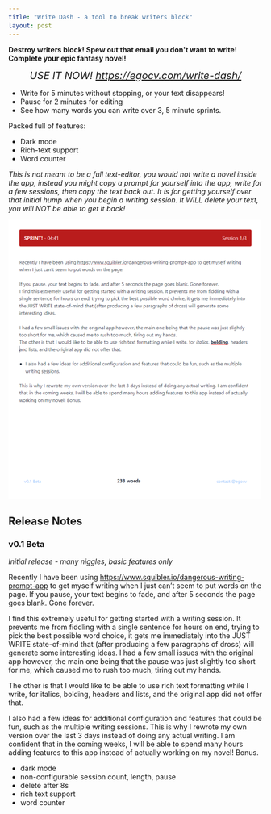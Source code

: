 ```yaml
---
title: "Write Dash - a tool to break writers block"
layout: post
---
```


**Destroy writers block! Spew out that email you don't want to write! Complete your epic fantasy novel!**

*<center style="font-size: 20px">USE IT NOW! <a href="https://egocv.com/write-dash/">https://egocv.com/write-dash/</a></center>*

- Write for 5 minutes without stopping, or your text disappears!
- Pause for 2 minutes for editing
- See how many words you can write over 3, 5 minute sprints.

Packed full of features:
- Dark mode
- Rich-text support
- Word counter

*This is not meant to be a full text-editor, you would not write a novel inside the app, instead you might copy a prompt for yourself into the app, write for a few sessions, then copy the text back out. It is for getting yourself over that initial hump when you begin a writing session. It WILL delete your text, you will NOT be able to get it back!*

![](pics/write-dash-v0.1.png)

## Release Notes

### v0.1 Beta

*Initial release - many niggles, basic features only*

Recently I have been using https://www.squibler.io/dangerous-writing-prompt-app to get myself writing when I just can’t seem to put words on the page.
If you pause, your text begins to fade, and after 5 seconds the page goes blank. Gone forever.

I find this extremely useful for getting started with a writing session. It prevents me from fiddling with a single sentence for hours on end, trying to pick the best possible word choice, it gets me immediately into the JUST WRITE state-of-mind that (after producing a few paragraphs of dross) will generate some interesting ideas.
I had a few small issues with the original app however, the main one being that the pause was just slightly too short for me, which caused me to rush too much, tiring out my hands.

The other is that I would like to be able to use rich text formatting while I write, for italics, bolding, headers and lists, and the original app did not offer that.

I also had a few ideas for additional configuration and features that could be fun, such as the multiple writing sessions.
This is why I rewrote my own version over the last 3 days instead of doing any actual writing. I am confident that in the coming weeks, I will be able to spend many hours adding features to this app instead of actually working on my novel! Bonus.

- dark mode
- non-configurable session count, length, pause
- delete after 8s
- rich text support
- word counter
